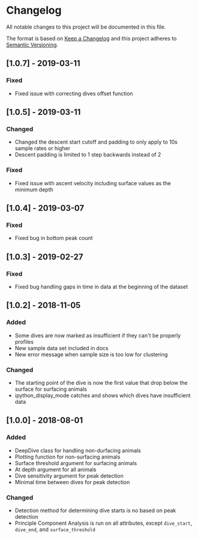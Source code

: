 # Changelog
All notable changes to this project will be documented in this file.

The format is based on [Keep a Changelog](http://keepachangelog.com/en/1.0.0/)
and this project adheres to [Semantic Versioning](http://semver.org/spec/v2.0.0.html).

## [1.0.7] - 2019-03-11
### Fixed
- Fixed issue with correcting dives offset function

## [1.0.5] - 2019-03-11
### Changed
- Changed the descent start cutoff and padding to only apply to 10s sample rates or higher
- Descent padding is limited to 1 step backwards instead of 2

### Fixed
- Fixed issue with ascent velocity including surface values as the minimum depth

## [1.0.4] - 2019-03-07
### Fixed
- Fixed bug in bottom peak count

## [1.0.3] - 2019-02-27
### Fixed
- Fixed bug handling gaps in time in data at the beginning of the dataset

## [1.0.2] - 2018-11-05
### Added
- Some dives are now marked as insufficient if they can't be properly profiles
- New sample data set included in docs
- New error message when sample size is too low for clustering

### Changed
- The starting point of the dive is now the first value that drop below the surface for surfacing animals
- ipython_display_mode catches and shows which dives have insufficient data


## [1.0.0] - 2018-08-01
### Added
- DeepDive class for handling non-durfacing animals
- Plotting function for non-surfacing animals
- Surface threshold argument for surfacing animals
- At depth argument for all animals
- Dive sensitivity argument for peak detection
- Minimal time between dives for peak detection

### Changed
- Detection method for determining dive starts is no based on peak detection
- Principle Component Analysis is run on all attributes, except ``dive_start``, ``dive_end``, and ``surface_threshold``
